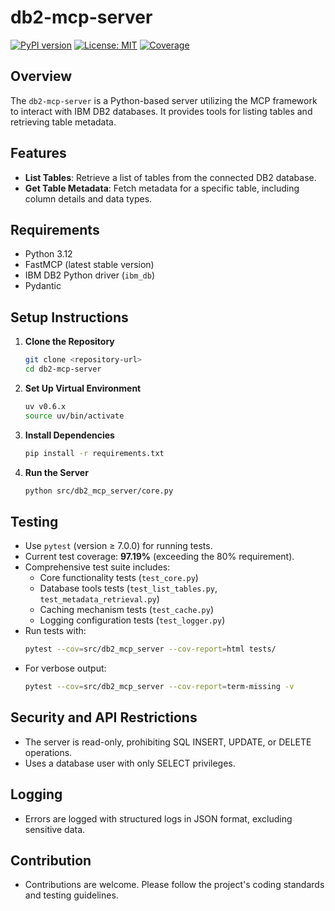 # db2-mcp-server

[![PyPI version](https://badge.fury.io/py/db2-mcp-server.svg)](https://badge.fury.io/py/db2-mcp-server)
[![License: MIT](https://img.shields.io/badge/License-MIT-yellow.svg)](https://opensource.org/licenses/MIT)
[![Coverage](https://img.shields.io/badge/coverage-90%25-brightgreen.svg)](https://github.com/huangjien/db2-mcp-server)

## Overview
The `db2-mcp-server` is a Python-based server utilizing the MCP framework to interact with IBM DB2 databases. It provides tools for listing tables and retrieving table metadata.

## Features
- **List Tables**: Retrieve a list of tables from the connected DB2 database.
- **Get Table Metadata**: Fetch metadata for a specific table, including column details and data types.

## Requirements
- Python 3.12
- FastMCP (latest stable version)
- IBM DB2 Python driver (`ibm_db`)
- Pydantic

## Setup Instructions
1. **Clone the Repository**
   ```bash
   git clone <repository-url>
   cd db2-mcp-server
   ```

2. **Set Up Virtual Environment**
   ```bash
   uv v0.6.x
   source uv/bin/activate
   ```

3. **Install Dependencies**
   ```bash
   pip install -r requirements.txt
   ```

4. **Run the Server**
   ```bash
   python src/db2_mcp_server/core.py
   ```

## Testing
- Use `pytest` (version ≥ 7.0.0) for running tests.
- Current test coverage: **97.19%** (exceeding the 80% requirement).
- Comprehensive test suite includes:
  - Core functionality tests (`test_core.py`)
  - Database tools tests (`test_list_tables.py`, `test_metadata_retrieval.py`)
  - Caching mechanism tests (`test_cache.py`)
  - Logging configuration tests (`test_logger.py`)
- Run tests with:
  ```bash
  pytest --cov=src/db2_mcp_server --cov-report=html tests/
  ```
- For verbose output:
  ```bash
  pytest --cov=src/db2_mcp_server --cov-report=term-missing -v
  ```

## Security and API Restrictions
- The server is read-only, prohibiting SQL INSERT, UPDATE, or DELETE operations.
- Uses a database user with only SELECT privileges.

## Logging
- Errors are logged with structured logs in JSON format, excluding sensitive data.

## Contribution
- Contributions are welcome. Please follow the project's coding standards and testing guidelines.
